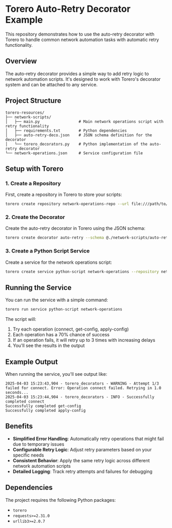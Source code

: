# Torero Auto-Retry Decorator Example

This repository demonstrates how to use the auto-retry decorator with Torero to handle common network automation tasks with automatic retry functionality.

## Overview

The auto-retry decorator provides a simple way to add retry logic to network automation scripts. It's designed to work with Torero's decorator system and can be attached to any service.

## Project Structure

```
torero-resources/
├── network-scripts/
│   ├── main.py                 # Main network operations script with retry functionality
│   ├── requirements.txt        # Python dependencies
│   ├── auto-retry-deco.json    # JSON schema definition for the decorator
│   └── torero_decorators.py    # Python implementation of the auto-retry decorator
└── network-operations.json     # Service configuration file
```

## Setup with Torero

### 1. Create a Repository

First, create a repository in Torero to store your scripts:

```bash
torero create repository network-operations-repo --url file:///path/to/torero-resources
```

### 2. Create the Decorator

Create the auto-retry decorator in Torero using the JSON schema:

```bash
torero create decorator auto-retry --schema @./network-scripts/auto-retry-deco.json
```

### 3. Create a Python Script Service

Create a service for the network operations script:

```bash
torero create service python-script network-operations --repository network-operations-repo --filename main.py --working-dir network-scripts --description "Network operations with auto-retry functionality"
```

## Running the Service

You can run the service with a simple command:

```bash
torero run service python-script network-operations
```

The script will:
1. Try each operation (connect, get-config, apply-config)
2. Each operation has a 70% chance of success
3. If an operation fails, it will retry up to 3 times with increasing delays
4. You'll see the results in the output

## Example Output

When running the service, you'll see output like:

```
2025-04-03 15:23:43,904 - torero_decorators - WARNING - Attempt 1/3 failed for connect. Error: Operation connect failed. Retrying in 1.0 seconds...
2025-04-03 15:23:44,904 - torero_decorators - INFO - Successfully completed connect
Successfully completed get-config
Successfully completed apply-config
```

## Benefits

- **Simplified Error Handling**: Automatically retry operations that might fail due to temporary issues
- **Configurable Retry Logic**: Adjust retry parameters based on your specific needs
- **Consistent Behavior**: Apply the same retry logic across different network automation scripts
- **Detailed Logging**: Track retry attempts and failures for debugging

## Dependencies

The project requires the following Python packages:
- `torero`
- `requests>=2.31.0`
- `urllib3>=2.0.7` 